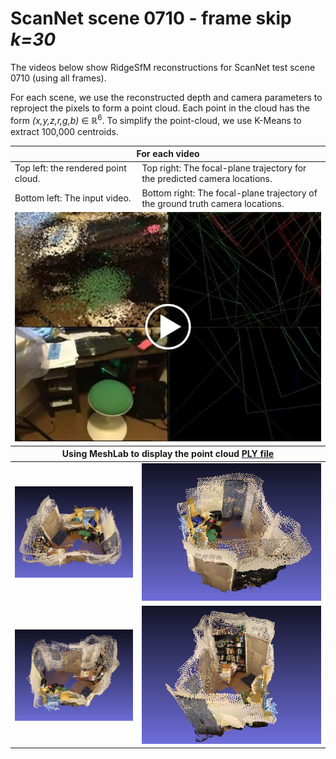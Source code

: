 # ScanNet scene 0710 - frame skip _k=30_

The videos below show RidgeSfM reconstructions for ScanNet test scene 0710 (using all frames).

For each scene, we use the reconstructed depth and camera parameters to reproject the pixels to form a point cloud.
Each point in the cloud has the form _(x,y,z,r,g,b)_ ∈ ℝ<sup>6</sup>.
To simplify the point-cloud, we use K-Means to extract 100,000 centroids.

<table style="table-layout: fixed; width: 100%;">
<thead>
  <tr>
    <th colspan="2">For each video</th>
  </tr>
</thead>
<tbody>
  <tr>
    <td>Top left: the rendered point cloud.<br></td>
    <td>Top right: The focal-plane trajectory for the predicted camera locations.</td>
  </tr>
  <tr>
    <td>Bottom left: The input video.</td>
    <td>Bottom right: The focal-plane trajectory of the ground truth camera locations.</td>
  </tr>
  <tr>
  <td colspan="2">
<a href="https://drive.google.com/file/d/1DfBu2_WlJ6upfvNtTpUXyoRt_6GG9Xo4/view?usp=sharing" title="RidgeSfm - ScanNet scene 0710 frameskip k=30"><img src="scene3_frameskip30.jpg" alt="RidgeSfm - ScanNet scene 0710 frameskip k=30" /></a>
</td>
  </tr>
</tbody>

<thead>
  <tr>
    <th colspan="2">Using MeshLab to display the point cloud <a href="scene3_frameskip30.ply"> PLY file </a></th>
  </tr>
</thead>

<tr>
<td><img src="scene3_0.png" width="320" alt="ScanNet reconstruction" /></td>
<td><img src="scene3_1.png" width="320" alt="ScanNet reconstruction" /></td>
</tr>
<tr>
<td><img src="scene3_2.png" width="320" alt="ScanNet reconstruction" /></td>
<td><img src="scene3_3.png" width="320" alt="ScanNet reconstruction" /></td>
</tr>
</table>
